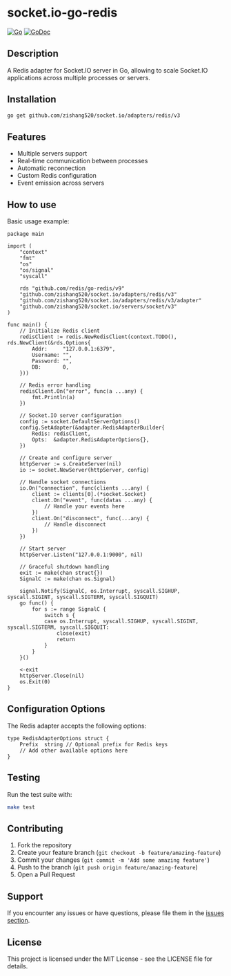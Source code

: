 # socket.io-go-redis

[![Go](https://github.com/zishang520/socket.io/adapters/redis/v3/actions/workflows/go.yml/badge.svg)](https://github.com/zishang520/socket.io/adapters/redis/v3/actions/workflows/go.yml)
[![GoDoc](https://pkg.go.dev/badge/github.com/zishang520/socket.io/adapters/redis/v3?utm_source=godoc)](https://pkg.go.dev/github.com/zishang520/socket.io/adapters/redis/v3)

## Description

A Redis adapter for Socket.IO server in Go, allowing to scale Socket.IO applications across multiple processes or servers.

## Installation

```bash
go get github.com/zishang520/socket.io/adapters/redis/v3
```

## Features

- Multiple servers support
- Real-time communication between processes
- Automatic reconnection
- Custom Redis configuration
- Event emission across servers

## How to use

Basic usage example:

```golang
package main

import (
    "context"
    "fmt"
    "os"
    "os/signal"
    "syscall"

    rds "github.com/redis/go-redis/v9"
    "github.com/zishang520/socket.io/adapters/redis/v3"
    "github.com/zishang520/socket.io/adapters/redis/v3/adapter"
    "github.com/zishang520/socket.io/servers/socket/v3"
)

func main() {
    // Initialize Redis client
    redisClient := redis.NewRedisClient(context.TODO(), rds.NewClient(&rds.Options{
        Addr:     "127.0.0.1:6379",
        Username: "",
        Password: "",
        DB:       0,
    }))

    // Redis error handling
    redisClient.On("error", func(a ...any) {
        fmt.Println(a)
    })

    // Socket.IO server configuration
    config := socket.DefaultServerOptions()
    config.SetAdapter(&adapter.RedisAdapterBuilder{
        Redis: redisClient,
        Opts:  &adapter.RedisAdapterOptions{},
    })

    // Create and configure server
    httpServer := s.CreateServer(nil)
    io := socket.NewServer(httpServer, config)

    // Handle socket connections
    io.On("connection", func(clients ...any) {
        client := clients[0].(*socket.Socket)
        client.On("event", func(datas ...any) {
            // Handle your events here
        })
        client.On("disconnect", func(...any) {
            // Handle disconnect
        })
    })

    // Start server
    httpServer.Listen("127.0.0.1:9000", nil)

    // Graceful shutdown handling
    exit := make(chan struct{})
    SignalC := make(chan os.Signal)

    signal.Notify(SignalC, os.Interrupt, syscall.SIGHUP, syscall.SIGINT, syscall.SIGTERM, syscall.SIGQUIT)
    go func() {
        for s := range SignalC {
            switch s {
            case os.Interrupt, syscall.SIGHUP, syscall.SIGINT, syscall.SIGTERM, syscall.SIGQUIT:
                close(exit)
                return
            }
        }
    }()

    <-exit
    httpServer.Close(nil)
    os.Exit(0)
}
```

## Configuration Options

The Redis adapter accepts the following options:

```golang
type RedisAdapterOptions struct {
    Prefix  string // Optional prefix for Redis keys
    // Add other available options here
}
```

## Testing

Run the test suite with:

```bash
make test
```

## Contributing

1. Fork the repository
2. Create your feature branch (`git checkout -b feature/amazing-feature`)
3. Commit your changes (`git commit -m 'Add some amazing feature'`)
4. Push to the branch (`git push origin feature/amazing-feature`)
5. Open a Pull Request

## Support

If you encounter any issues or have questions, please file them in the [issues section](https://github.com/zishang520/socket.io/issues).

## License

This project is licensed under the MIT License - see the LICENSE file for details.
